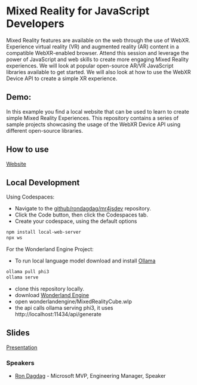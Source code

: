 # Mixed Reality for JavaScript Developers

Mixed Reality features are available on the web through the use of WebXR. Experience virtual reality (VR) and augmented reality (AR) content in a compatible WebXR-enabled browser. Attend this session and leverage the power of JavaScript and web skills to create more engaging Mixed Reality experiences. We will look at popular open-source AR/VR JavaScript libraries available to get started. We will also look at how to use the WebXR Device API to create a simple XR experience. 

## Demo: 
In this example you find a local website that can be used to learn to create simple Mixed Reality Experiences. This repository contains a series of sample projects showcasing the usage of the WebXR Device API using different open-source libraries.

## How to use

[Website](https://rondagdag.github.io/mr4jsdevs/)

## Local Development

Using Codespaces:
- Navigate to the [github/rondagdag/mr4jsdev](https://github.com/rondagdag/mr4jsdevs)  repository.
- Click the  Code button, then click the Codespaces tab.
- Create your codespace, using the default options

```bash
npm install local-web-server
npx ws
```


For the Wonderland Engine Project:
- To run local language model download and install [Ollama](https://ollama.com/download)
```bash
ollama pull phi3
ollama serve
```
- clone this repository locally.
- download [Wonderland Engine](https://wonderlandengine.com/downloads/)
- open wonderlandengine/MixedRealityCube.wlp
- the api calls ollama serving phi3, it uses http://localhost:11434/api/generate

## Slides
[Presentation](mr4jsdevs.pdf)

### Speakers
- [Ron Dagdag](https://www.dagdag.net) - Microsoft MVP, Engineering Manager, Speaker